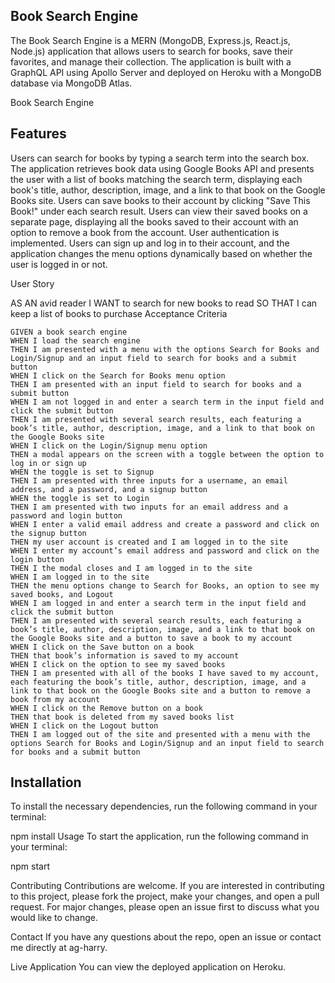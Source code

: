 ## Book Search Engine

The Book Search Engine is a MERN (MongoDB, Express.js, React.js, Node.js) application that allows users to search for books, save their favorites, and manage their collection. The application is built with a GraphQL API using Apollo Server and deployed on Heroku with a MongoDB database via MongoDB Atlas.

Book Search Engine

## Features
Users can search for books by typing a search term into the search box. The application retrieves book data using Google Books API and presents the user with a list of books matching the search term, displaying each book's title, author, description, image, and a link to that book on the Google Books site.
Users can save books to their account by clicking "Save This Book!" under each search result.
Users can view their saved books on a separate page, displaying all the books saved to their account with an option to remove a book from the account.
User authentication is implemented. Users can sign up and log in to their account, and the application changes the menu options dynamically based on whether the user is logged in or not.


User Story

AS AN avid reader
I WANT to search for new books to read
SO THAT I can keep a list of books to purchase
Acceptance Criteria

	GIVEN a book search engine
	WHEN I load the search engine
	THEN I am presented with a menu with the options Search for Books and Login/Signup and an input field to search for books and a submit button
	WHEN I click on the Search for Books menu option
	THEN I am presented with an input field to search for books and a submit button
	WHEN I am not logged in and enter a search term in the input field and click the submit button
	THEN I am presented with several search results, each featuring a book’s title, author, description, image, and a link to that book on the Google Books site
	WHEN I click on the Login/Signup menu option
	THEN a modal appears on the screen with a toggle between the option to log in or sign up
	WHEN the toggle is set to Signup
	THEN I am presented with three inputs for a username, an email address, and a password, and a signup button
	WHEN the toggle is set to Login
	THEN I am presented with two inputs for an email address and a password and login button
	WHEN I enter a valid email address and create a password and click on the signup button
	THEN my user account is created and I am logged in to the site
	WHEN I enter my account’s email address and password and click on the login button
	THEN I the modal closes and I am logged in to the site
	WHEN I am logged in to the site
	THEN the menu options change to Search for Books, an option to see my saved books, and Logout
	WHEN I am logged in and enter a search term in the input field and click the submit button
	THEN I am presented with several search results, each featuring a book’s title, author, description, image, and a link to that book on the Google Books site and a button to save a book to my account
	WHEN I click on the Save button on a book
	THEN that book’s information is saved to my account
	WHEN I click on the option to see my saved books
	THEN I am presented with all of the books I have saved to my account, each featuring the book’s title, author, description, image, and a link to that book on the Google Books site and a button to remove a book from my account
	WHEN I click on the Remove button on a book
	THEN that book is deleted from my saved books list
	WHEN I click on the Logout button
	THEN I am logged out of the site and presented with a menu with the options Search for Books and Login/Signup and an input field to search for books and a submit button  
## Installation
To install the necessary dependencies, run the following command in your terminal:

npm install
Usage
To start the application, run the following command in your terminal:

npm start

Contributing
Contributions are welcome. If you are interested in contributing to this project, please fork the project, make your changes, and open a pull request. For major changes, please open an issue first to discuss what you would like to change.

Contact
If you have any questions about the repo, open an issue or contact me directly at ag-harry.

Live Application
You can view the deployed application on Heroku.